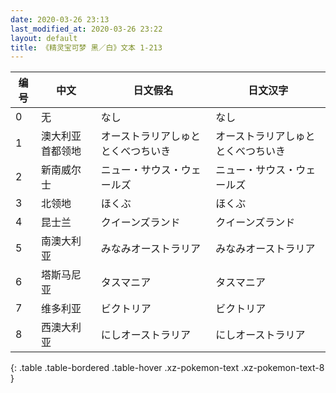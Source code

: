 ```yaml
---
date: 2020-03-26 23:13
last_modified_at: 2020-03-26 23:22
layout: default
title: 《精灵宝可梦 黑／白》文本 1-213
---
```

| 编号 | 中文 | 日文假名 | 日文汉字 |
| ---- | ---- | ---- | --- |
| 0 | 无 | なし | なし |
| 1 | 澳大利亚首都领地 | オーストラリアしゅととくべつちいき | オーストラリアしゅととくべつちいき |
| 2 | 新南威尔士 | ニュー・サウス・ウェールズ | ニュー・サウス・ウェールズ |
| 3 | 北领地 | ほくぶ | ほくぶ |
| 4 | 昆士兰 | クイーンズランド | クイーンズランド |
| 5 | 南澳大利亚 | みなみオーストラリア | みなみオーストラリア |
| 6 | 塔斯马尼亚 | タスマニア | タスマニア |
| 7 | 维多利亚 | ビクトリア | ビクトリア |
| 8 | 西澳大利亚 | にしオーストラリア | にしオーストラリア |
{: .table .table-bordered .table-hover .xz-pokemon-text .xz-pokemon-text-8 }